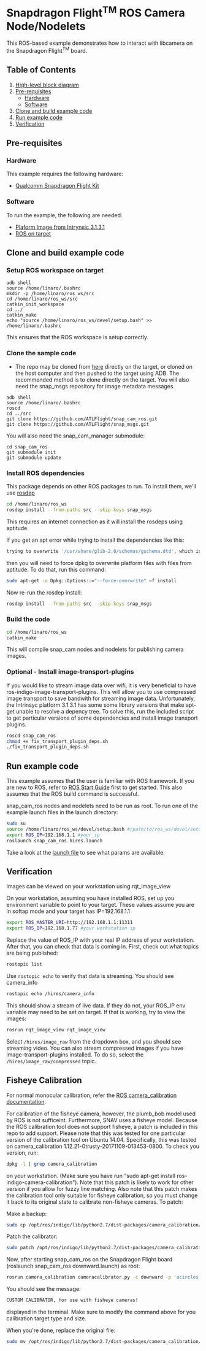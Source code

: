 # Snapdragon Flight<sup>TM</sup> ROS Camera Node/Nodelets

This ROS-based example demonstrates how to interact with libcamera on the Snapdragon Flight<sup>TM</sup> board.

## Table of Contents

1. [High-level block diagram](#high-level-block-diagram)
1. [Pre-requisites](#pre-requisites)
   * [Hardware](#hardware)
   * [Software](#software)
1. [Clone and build example code](#clone-and-build-example-code)
1. [Run example code](#run-example-code)
1. [Verification](#verification)

## Pre-requisites

### Hardware
This example requires the following hardware:

* [Qualcomm Snapdragon Flight Kit](https://shop.intrinsyc.com/collections/product-development-kits/products/qualcomm-snapdragon-flight-sbc)

### Software
To run the example, the following are needed:

* [Plaform Image from Intrynsic 3.1.3.1](https://support.intrinsyc.com/attachments/download/1597/Flight_3.1.3.1_JFlash.zip)
* [ROS on target](https://github.com/ATLFlight/ATLFlightDocs/blob/master/SnapdragonROSInstallation.md)

## Clone and build example code

### Setup ROS workspace on target

```
adb shell
source /home/linaro/.bashrc
mkdir -p /home/linaro/ros_ws/src
cd /home/linaro/ros_ws/src
catkin_init_workspace
cd ../
catkin_make
echo "source /home/linaro/ros_ws/devel/setup.bash" >> /home/linaro/.bashrc
```

This ensures that the ROS workspace is setup correctly.

### Clone the sample code
* The repo may be cloned from [here](https://github.com/ATLFlight/snap_cam_ros.git) directly on the target, or cloned on the host computer and then pushed to the target using ADB. The recommended method is to clone directly on the target.  You will also need the snap_msgs repository for image metadata messages.

```
adb shell
source /home/linaro/.bashrc
roscd
cd ../src
git clone https://github.com/ATLFlight/snap_cam_ros.git
git clone https://github.com/ATLFlight/snap_msgs.git
```

You will also need the snap_cam_manager submodule:

```
cd snap_cam_ros
git submodule init
git submodule update
```

### Install ROS dependencies

This package depends on other ROS packages to run.  To install them, we'll use [rosdep](http://wiki.ros.org/rosdep)

```bash
cd /home/linaro/ros_ws
rosdep install --from-paths src --skip-keys snap_msgs
```
This requires an internet connection as it will install the rosdeps using aptitude.

If you get an apt error while trying to install the dependencies like this:

```bash
trying to overwrite '/usr/share/glib-2.0/schemas/gschema.dtd', which is also in package libglib-2.0-0 1:2.38.2-r0. this is while trying to install the dependency libglib2.0-dev_2.40.0-2_armhf.deb
```
then you will need to force dpkg to overwrite platform files with files from aptitude.  To do that, run this command:

```bash
sudo apt-get -o Dpkg::Options::="--force-overwrite" –f install
```
Now re-run the rosdep install:

```bash
rosdep install --from-paths src --skip-keys snap_msgs
```

### Build the code

```bash
cd /home/linaro/ros_ws
catkin_make
```

This will compile snap_cam nodes and nodelets for publishing camera images.

### Optional - Install image-transport-plugins

If you would like to stream image data over wifi, it is very beneficial to have ros-indigo-image-transport-plugins.  This will allow you to use compressed image transport to save bandwith for streaming image data.  Unfortunately, the Intrinsyc platform 3.1.3.1 has some some library versions that make apt-get unable to resolve a depency tree.  To solve this, run the included script to get particular versions of some dependencies and install image transport plugins.

```bash
roscd snap_cam_ros
chmod +x fix_transport_plugin_deps.sh
./fix_transport_plugin_deps.sh
```

## Run example code

This example assumes that the user is familiar with ROS framework.  If you are new to ROS, refer to [ROS Start Guide](http://wiki.ros.org/ROS/StartGuide) first to get started.
This also assumes that the ROS build command is successful.

snap_cam_ros nodes and nodelets need to be run as root.  To run one of the example launch files in the launch directory:

```bash
sudo su
source /home/linaro/ros_ws/devel/setup.bash #/path/to/ros_ws/devel/setup.bash
export ROS_IP=192.168.1.1 #your_ip
roslaunch snap_cam_ros hires.launch
```
Take a look at the [launch file](launch/hires.launch) to see what params are available.

## Verification

Images can be viewed on your workstation using rqt_image_view

On your workstation, assuming you have installed ROS, set up you environment variable to point to your target.  These values assume you are in softap mode and your target has IP=192.168.1.1
```bash
export ROS_MASTER_URI=http://192.168.1.1:11311
export ROS_IP=192.168.1.77 #your workstation ip
```

Replace the value of ROS_IP with your real IP address of your workstation.  After that, you can check that data is coming in.
First, check out what topics are being published:

```bash
rostopic list
```

Use `rostopic echo` to verify that data is streaming. You should see camera_info

```bash
rostopic echo /hires/camera_info
```

This should show a stream of live data. If they do not, your ROS_IP
env variable may need to be set on target.  If that is working, try to view the images:

```bash
rosrun rqt_image_view rqt_image_view
```

Select `/hires/image_raw` from the dropdown box, and you should see streaming video.  You can also
stream compressed images if you have image-transport-plugins installed.  To do so, select the `/hires/image_raw/compressed` topic.

## Fisheye Calibration

For normal monocular calibration, refer the [ROS camera_calibration documentation](http://wiki.ros.org/camera_calibration#Camera_Calibrator).

For calibration of the fisheye camera, however, the plumb_bob model used by ROS is not sufficeint.  Furthermore, SNAV uses a fisheye model.  Because the ROS calibration tool does not support fisheye, a patch is included in this repo to add support.  Please note that this was tested for one particular version of the calibration tool on Ubuntu 14.04.  Specifically, this was tested on camera_calibration 1.12.21-0trusty-20171109-013453-0800.  To check you version, run:

```bash
dpkg -l | grep camera_calibration
```
on your workstation. (Make sure you have run "sudo apt-get install ros-indigo-camera-calibration"). Note that this patch is likely to work for other version if you allow for fuzzy line matching.  Also note that this patch makes the calibration tool only suitable for fisheye calibration, so you must change it back to its original state to calibrate non-fisheye cameras.  To patch:

Make a backup:
```bash
sudo cp /opt/ros/indigo/lib/python2.7/dist-packages/camera_calibration/calibrator.py /opt/ros/indigo/lib/python2.7/dist-packages/camera_calibration/calibrator.py_bu
```
Patch the calibrator:
```bash
sudo patch /opt/ros/indigo/lib/python2.7/dist-packages/camera_calibration/calibrator.py calibrator.patch 
```

Now, after starting snap_cam_ros on the Snapdragon Flight board (roslaunch snap_cam_ros downward.launch) as root:

```bash
rosrun camera_calibration cameracalibrator.py -c downward -p 'acircles' --size 4x11 --square 0.0816 image:=/downward/image_raw
```

You should see the message:

```bash
CUSTOM CALIBRATOR, for use with fisheye cameras!
```
displayed in the terminal.  Make sure to modify the command above for you calibration target type and size.

When you're done, replace the original file:
```bash
sudo mv /opt/ros/indigo/lib/python2.7/dist-packages/camera_calibration/calibrator.py_bu /opt/ros/indigo/lib/python2.7/dist-packages/camera_calibration/calibrator.py
```
